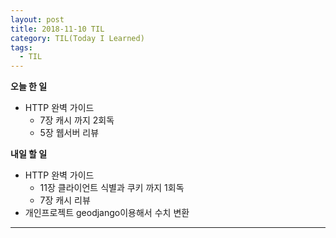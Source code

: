```yaml
---
layout: post
title: 2018-11-10 TIL
category: TIL(Today I Learned)
tags:
  - TIL
---
```




**오늘 한 일**

- HTTP 완벽 가이드
  - 7장 캐시 까지 2회독
  - 5장 웹서버 리뷰

**내일 할 일**

- HTTP 완벽 가이드
  - 11장 클라이언트 식별과 쿠키 까지 1회독
  - 7장 캐시 리뷰
- 개인프로젝트 geodjango이용해서 수치 변환

---



